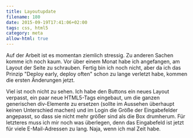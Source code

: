 ```yaml
---
title: Layoutupdate
filename: 180
date: 2015-09-19T17:41:06+02:00
tags: css, html5
category: meta
allow-html: true
---
```

<p>Auf der Arbeit ist es momentan ziemlich stressig. Zu anderen Sachen komme ich noch kaum. Vor über einem Monat habe ich angefangen, am Layout der Seite zu schrauben. Fertig bin ich noch nicht, aber da ich das Prinzip "Deploy early, deploy often" schon zu lange verletzt habe, kommen die ersten Änderungen jetzt.</p>
<p>Viel ist noch nicht zu sehen. Ich habe den Buttons ein neues Layout verpasst, ein paar neue HTML5-Tags eingebaut, um die ganzen generischen div-Elemente zu ersetzen (sollte im Aussehen überhaupt keinen Unterschied machen) und im Login die Größe der Eingabefelder angepasst, so dass sie nicht mehr größer sind als die Box drumherum. Für letzteres muss ich mir noch was überlegen, denn das Eingabefeld ist jetzt für viele E-Mail-Adressen zu lang. Naja, wenn ich mal Zeit habe.</p>
